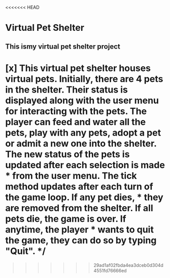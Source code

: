 <<<<<<< HEAD
# Virtual Pet Shelter
## This ismy virtual pet shelter project
 
 [x] This virtual pet shelter houses virtual pets. Initially, there are 4 pets in the 	shelter. Their status is displayed along with the user menu for interacting with the pets. The player can feed and water all the pets, play with any pets, adopt a pet or admit a new one into the shelter. The new status of the pets is updated after each selection is made 
	 * from the user menu. The tick method updates after each turn of the game loop. If any pet dies,
	 *  they are removed from the shelter. If all pets die, the game is over. If anytime, the player 
	 *  wants to quit the game, they can do so by typing "Quit".
	 */
=======

>>>>>>> 29ad1af02fbda4ea3dceb0d304d4551fd76666ed
